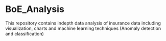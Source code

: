 # BoE_Analysis

This repository contains indepth data analysis of insurance data including visualization, charts and machine
learning techniques (Anomaly detection and classification)
